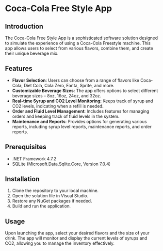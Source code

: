 # Coca-Cola Free Style App

## Introduction
The Coca-Cola Free Style App is a sophisticated software solution designed to simulate the experience of using a Coca-Cola Freestyle machine. This app allows users to select from various flavors, combine them, and create their unique beverage mix.

## Features
- **Flavor Selection**: Users can choose from a range of flavors like Coca-Cola, Diet Cola, Cola Zero, Fanta, Sprite, and more.
- **Customizable Beverage Sizes**: The app offers options to select different beverage sizes – 8oz, 16oz, 24oz, and 32oz.
- **Real-time Syrup and CO2 Level Monitoring**: Keeps track of syrup and CO2 levels, indicating when a refill is needed.
- **Order and Fluid Level Management**: Includes features for managing orders and keeping track of fluid levels in the system.
- **Maintenance and Reports**: Provides options for generating various reports, including syrup level reports, maintenance reports, and order reports.

## Prerequisites
- .NET Framework 4.7.2
- SQLite (Microsoft.Data.Sqlite.Core, Version 7.0.4)

## Installation
1. Clone the repository to your local machine.
2. Open the solution file in Visual Studio.
3. Restore any NuGet packages if needed.
4. Build and run the application.

## Usage
Upon launching the app, select your desired flavors and the size of your drink. The app will monitor and display the current levels of syrups and CO2, allowing you to manage the inventory effectively.

